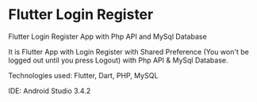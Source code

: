 # Flutter Login Register

Flutter Login Register App with Php API and MySql Database

It is Flutter App with Login Register with Shared Preference (You won't be logged out until you press Logout) with Php API & MySql Database.

Technologies used: Flutter, Dart, PHP, MySQL

IDE: Android Studio 3.4.2
